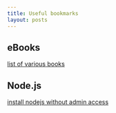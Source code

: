 ```yaml
---
title: Useful bookmarks
layout: posts
---
```



## eBooks
[list of various books](http://www.open-open.com/lib/view/open1387100263499.html)
## Node.js

[install nodejs without admin access](http://abdelraoof.com/blog/2014/11/11/install-nodejs-without-admin-rights/)

